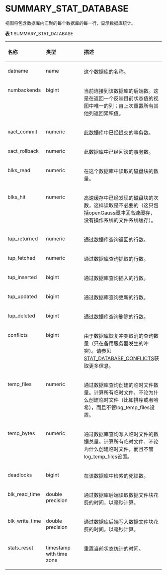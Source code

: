 # SUMMARY\_STAT\_DATABASE<a name="ZH-CN_TOPIC_0245374699"></a>

视图将包含数据库内汇聚的每个数据库的每一行，显示数据库统计。

**表 1**  SUMMARY\_STAT\_DATABASE

<a name="zh-cn_topic_0237122595_table15180120145411"></a>
<table><thead align="left"><tr id="zh-cn_topic_0237122595_row9380102549"><th class="cellrowborder" valign="top" width="18.921892189218923%" id="mcps1.2.4.1.1"><p id="zh-cn_topic_0237122595_p1238010018540"><a name="zh-cn_topic_0237122595_p1238010018540"></a><a name="zh-cn_topic_0237122595_p1238010018540"></a><strong id="zh-cn_topic_0237122595_b93801055412"><a name="zh-cn_topic_0237122595_b93801055412"></a><a name="zh-cn_topic_0237122595_b93801055412"></a>名称</strong></p>
</th>
<th class="cellrowborder" valign="top" width="27.602760276027606%" id="mcps1.2.4.1.2"><p id="zh-cn_topic_0237122595_p538014014544"><a name="zh-cn_topic_0237122595_p538014014544"></a><a name="zh-cn_topic_0237122595_p538014014544"></a><strong id="zh-cn_topic_0237122595_b12380120145419"><a name="zh-cn_topic_0237122595_b12380120145419"></a><a name="zh-cn_topic_0237122595_b12380120145419"></a>类型</strong></p>
</th>
<th class="cellrowborder" valign="top" width="53.47534753475347%" id="mcps1.2.4.1.3"><p id="zh-cn_topic_0237122595_p1038090195412"><a name="zh-cn_topic_0237122595_p1038090195412"></a><a name="zh-cn_topic_0237122595_p1038090195412"></a><strong id="zh-cn_topic_0237122595_b1338070155420"><a name="zh-cn_topic_0237122595_b1338070155420"></a><a name="zh-cn_topic_0237122595_b1338070155420"></a>描述</strong></p>
</th>
</tr>
</thead>
<tbody><tr id="zh-cn_topic_0237122595_row03804017544"><td class="cellrowborder" valign="top" width="18.921892189218923%" headers="mcps1.2.4.1.1 "><p id="zh-cn_topic_0237122595_p238114018542"><a name="zh-cn_topic_0237122595_p238114018542"></a><a name="zh-cn_topic_0237122595_p238114018542"></a>datname</p>
</td>
<td class="cellrowborder" valign="top" width="27.602760276027606%" headers="mcps1.2.4.1.2 "><p id="zh-cn_topic_0237122595_p16381120175412"><a name="zh-cn_topic_0237122595_p16381120175412"></a><a name="zh-cn_topic_0237122595_p16381120175412"></a>name</p>
</td>
<td class="cellrowborder" valign="top" width="53.47534753475347%" headers="mcps1.2.4.1.3 "><p id="zh-cn_topic_0237122595_p143814095420"><a name="zh-cn_topic_0237122595_p143814095420"></a><a name="zh-cn_topic_0237122595_p143814095420"></a>这个数据库的名称。</p>
</td>
</tr>
<tr id="zh-cn_topic_0237122595_row203817011541"><td class="cellrowborder" valign="top" width="18.921892189218923%" headers="mcps1.2.4.1.1 "><p id="zh-cn_topic_0237122595_p1538112015547"><a name="zh-cn_topic_0237122595_p1538112015547"></a><a name="zh-cn_topic_0237122595_p1538112015547"></a>numbackends</p>
</td>
<td class="cellrowborder" valign="top" width="27.602760276027606%" headers="mcps1.2.4.1.2 "><p id="zh-cn_topic_0237122595_p038118015418"><a name="zh-cn_topic_0237122595_p038118015418"></a><a name="zh-cn_topic_0237122595_p038118015418"></a>bigint</p>
</td>
<td class="cellrowborder" valign="top" width="53.47534753475347%" headers="mcps1.2.4.1.3 "><p id="zh-cn_topic_0237122595_p638113014542"><a name="zh-cn_topic_0237122595_p638113014542"></a><a name="zh-cn_topic_0237122595_p638113014542"></a>当前连接到该数据库的后端数。这是在返回一个反映目前状态值的视图中唯一的列；自上次重置所有其他列返回累积值。</p>
</td>
</tr>
<tr id="zh-cn_topic_0237122595_row23819075418"><td class="cellrowborder" valign="top" width="18.921892189218923%" headers="mcps1.2.4.1.1 "><p id="zh-cn_topic_0237122595_p17381140135420"><a name="zh-cn_topic_0237122595_p17381140135420"></a><a name="zh-cn_topic_0237122595_p17381140135420"></a>xact_commit</p>
</td>
<td class="cellrowborder" valign="top" width="27.602760276027606%" headers="mcps1.2.4.1.2 "><p id="zh-cn_topic_0237122595_p93821603543"><a name="zh-cn_topic_0237122595_p93821603543"></a><a name="zh-cn_topic_0237122595_p93821603543"></a>numeric</p>
</td>
<td class="cellrowborder" valign="top" width="53.47534753475347%" headers="mcps1.2.4.1.3 "><p id="zh-cn_topic_0237122595_p1838217075419"><a name="zh-cn_topic_0237122595_p1838217075419"></a><a name="zh-cn_topic_0237122595_p1838217075419"></a>此数据库中已经提交的事务数。</p>
</td>
</tr>
<tr id="zh-cn_topic_0237122595_row33821002540"><td class="cellrowborder" valign="top" width="18.921892189218923%" headers="mcps1.2.4.1.1 "><p id="zh-cn_topic_0237122595_p1382100135414"><a name="zh-cn_topic_0237122595_p1382100135414"></a><a name="zh-cn_topic_0237122595_p1382100135414"></a>xact_rollback</p>
</td>
<td class="cellrowborder" valign="top" width="27.602760276027606%" headers="mcps1.2.4.1.2 "><p id="zh-cn_topic_0237122595_p63828065410"><a name="zh-cn_topic_0237122595_p63828065410"></a><a name="zh-cn_topic_0237122595_p63828065410"></a>numeric</p>
</td>
<td class="cellrowborder" valign="top" width="53.47534753475347%" headers="mcps1.2.4.1.3 "><p id="zh-cn_topic_0237122595_p153821307541"><a name="zh-cn_topic_0237122595_p153821307541"></a><a name="zh-cn_topic_0237122595_p153821307541"></a>此数据库中已经回滚的事务数。</p>
</td>
</tr>
<tr id="zh-cn_topic_0237122595_row6382607549"><td class="cellrowborder" valign="top" width="18.921892189218923%" headers="mcps1.2.4.1.1 "><p id="zh-cn_topic_0237122595_p038212015541"><a name="zh-cn_topic_0237122595_p038212015541"></a><a name="zh-cn_topic_0237122595_p038212015541"></a>blks_read</p>
</td>
<td class="cellrowborder" valign="top" width="27.602760276027606%" headers="mcps1.2.4.1.2 "><p id="zh-cn_topic_0237122595_p14382603540"><a name="zh-cn_topic_0237122595_p14382603540"></a><a name="zh-cn_topic_0237122595_p14382603540"></a>numeric</p>
</td>
<td class="cellrowborder" valign="top" width="53.47534753475347%" headers="mcps1.2.4.1.3 "><p id="zh-cn_topic_0237122595_p183821604544"><a name="zh-cn_topic_0237122595_p183821604544"></a><a name="zh-cn_topic_0237122595_p183821604544"></a>在这个数据库中读取的磁盘块的数量。</p>
</td>
</tr>
<tr id="zh-cn_topic_0237122595_row238216020547"><td class="cellrowborder" valign="top" width="18.921892189218923%" headers="mcps1.2.4.1.1 "><p id="zh-cn_topic_0237122595_p183833014545"><a name="zh-cn_topic_0237122595_p183833014545"></a><a name="zh-cn_topic_0237122595_p183833014545"></a>blks_hit</p>
</td>
<td class="cellrowborder" valign="top" width="27.602760276027606%" headers="mcps1.2.4.1.2 "><p id="zh-cn_topic_0237122595_p738390125411"><a name="zh-cn_topic_0237122595_p738390125411"></a><a name="zh-cn_topic_0237122595_p738390125411"></a>numeric</p>
</td>
<td class="cellrowborder" valign="top" width="53.47534753475347%" headers="mcps1.2.4.1.3 "><p id="zh-cn_topic_0237122595_p113834017549"><a name="zh-cn_topic_0237122595_p113834017549"></a><a name="zh-cn_topic_0237122595_p113834017549"></a>高速缓存中已经发现的磁盘块的次数，这样读取是不必要的（这只包括openGauss缓冲区高速缓存，没有操作系统的文件系统缓存）。</p>
</td>
</tr>
<tr id="zh-cn_topic_0237122595_row1238318025415"><td class="cellrowborder" valign="top" width="18.921892189218923%" headers="mcps1.2.4.1.1 "><p id="zh-cn_topic_0237122595_p11383140125411"><a name="zh-cn_topic_0237122595_p11383140125411"></a><a name="zh-cn_topic_0237122595_p11383140125411"></a>tup_returned</p>
</td>
<td class="cellrowborder" valign="top" width="27.602760276027606%" headers="mcps1.2.4.1.2 "><p id="zh-cn_topic_0237122595_p19383190135419"><a name="zh-cn_topic_0237122595_p19383190135419"></a><a name="zh-cn_topic_0237122595_p19383190135419"></a>numeric</p>
</td>
<td class="cellrowborder" valign="top" width="53.47534753475347%" headers="mcps1.2.4.1.3 "><p id="zh-cn_topic_0237122595_p19383100115411"><a name="zh-cn_topic_0237122595_p19383100115411"></a><a name="zh-cn_topic_0237122595_p19383100115411"></a>通过数据库查询返回的行数。</p>
</td>
</tr>
<tr id="zh-cn_topic_0237122595_row13383170115414"><td class="cellrowborder" valign="top" width="18.921892189218923%" headers="mcps1.2.4.1.1 "><p id="zh-cn_topic_0237122595_p938313075411"><a name="zh-cn_topic_0237122595_p938313075411"></a><a name="zh-cn_topic_0237122595_p938313075411"></a>tup_fetched</p>
</td>
<td class="cellrowborder" valign="top" width="27.602760276027606%" headers="mcps1.2.4.1.2 "><p id="zh-cn_topic_0237122595_p113837015412"><a name="zh-cn_topic_0237122595_p113837015412"></a><a name="zh-cn_topic_0237122595_p113837015412"></a>numeric</p>
</td>
<td class="cellrowborder" valign="top" width="53.47534753475347%" headers="mcps1.2.4.1.3 "><p id="zh-cn_topic_0237122595_p638317045416"><a name="zh-cn_topic_0237122595_p638317045416"></a><a name="zh-cn_topic_0237122595_p638317045416"></a>通过数据库查询抓取的行数。</p>
</td>
</tr>
<tr id="zh-cn_topic_0237122595_row3384170135414"><td class="cellrowborder" valign="top" width="18.921892189218923%" headers="mcps1.2.4.1.1 "><p id="zh-cn_topic_0237122595_p9384170155419"><a name="zh-cn_topic_0237122595_p9384170155419"></a><a name="zh-cn_topic_0237122595_p9384170155419"></a>tup_inserted</p>
</td>
<td class="cellrowborder" valign="top" width="27.602760276027606%" headers="mcps1.2.4.1.2 "><p id="zh-cn_topic_0237122595_p1538419095419"><a name="zh-cn_topic_0237122595_p1538419095419"></a><a name="zh-cn_topic_0237122595_p1538419095419"></a>bigint</p>
</td>
<td class="cellrowborder" valign="top" width="53.47534753475347%" headers="mcps1.2.4.1.3 "><p id="zh-cn_topic_0237122595_p1138416017549"><a name="zh-cn_topic_0237122595_p1138416017549"></a><a name="zh-cn_topic_0237122595_p1138416017549"></a>通过数据库查询插入的行数。</p>
</td>
</tr>
<tr id="zh-cn_topic_0237122595_row16384160195416"><td class="cellrowborder" valign="top" width="18.921892189218923%" headers="mcps1.2.4.1.1 "><p id="zh-cn_topic_0237122595_p173840075413"><a name="zh-cn_topic_0237122595_p173840075413"></a><a name="zh-cn_topic_0237122595_p173840075413"></a>tup_updated</p>
</td>
<td class="cellrowborder" valign="top" width="27.602760276027606%" headers="mcps1.2.4.1.2 "><p id="zh-cn_topic_0237122595_p43843011548"><a name="zh-cn_topic_0237122595_p43843011548"></a><a name="zh-cn_topic_0237122595_p43843011548"></a>bigint</p>
</td>
<td class="cellrowborder" valign="top" width="53.47534753475347%" headers="mcps1.2.4.1.3 "><p id="zh-cn_topic_0237122595_p1438411011547"><a name="zh-cn_topic_0237122595_p1438411011547"></a><a name="zh-cn_topic_0237122595_p1438411011547"></a>通过数据库查询更新的行数。</p>
</td>
</tr>
<tr id="zh-cn_topic_0237122595_row193845013546"><td class="cellrowborder" valign="top" width="18.921892189218923%" headers="mcps1.2.4.1.1 "><p id="zh-cn_topic_0237122595_p938412035414"><a name="zh-cn_topic_0237122595_p938412035414"></a><a name="zh-cn_topic_0237122595_p938412035414"></a>tup_deleted</p>
</td>
<td class="cellrowborder" valign="top" width="27.602760276027606%" headers="mcps1.2.4.1.2 "><p id="zh-cn_topic_0237122595_p103845017546"><a name="zh-cn_topic_0237122595_p103845017546"></a><a name="zh-cn_topic_0237122595_p103845017546"></a>bigint</p>
</td>
<td class="cellrowborder" valign="top" width="53.47534753475347%" headers="mcps1.2.4.1.3 "><p id="zh-cn_topic_0237122595_p17385100145414"><a name="zh-cn_topic_0237122595_p17385100145414"></a><a name="zh-cn_topic_0237122595_p17385100145414"></a>通过数据库查询删除的行数。</p>
</td>
</tr>
<tr id="zh-cn_topic_0237122595_row83851601549"><td class="cellrowborder" valign="top" width="18.921892189218923%" headers="mcps1.2.4.1.1 "><p id="zh-cn_topic_0237122595_p12385104548"><a name="zh-cn_topic_0237122595_p12385104548"></a><a name="zh-cn_topic_0237122595_p12385104548"></a>conflicts</p>
</td>
<td class="cellrowborder" valign="top" width="27.602760276027606%" headers="mcps1.2.4.1.2 "><p id="zh-cn_topic_0237122595_p163851207541"><a name="zh-cn_topic_0237122595_p163851207541"></a><a name="zh-cn_topic_0237122595_p163851207541"></a>bigint</p>
</td>
<td class="cellrowborder" valign="top" width="53.47534753475347%" headers="mcps1.2.4.1.3 "><p id="zh-cn_topic_0237122595_p53851903545"><a name="zh-cn_topic_0237122595_p53851903545"></a><a name="zh-cn_topic_0237122595_p53851903545"></a>由于数据库恢复冲突取消的查询数量（只在备用服务器发生的冲突）。请参见<a href="STAT_DATABASE_CONFLICTS.md">STAT_DATABASE_CONFLICTS</a>获取更多信息。</p>
</td>
</tr>
<tr id="zh-cn_topic_0237122595_row14385140165412"><td class="cellrowborder" valign="top" width="18.921892189218923%" headers="mcps1.2.4.1.1 "><p id="zh-cn_topic_0237122595_p1738513095411"><a name="zh-cn_topic_0237122595_p1738513095411"></a><a name="zh-cn_topic_0237122595_p1738513095411"></a>temp_files</p>
</td>
<td class="cellrowborder" valign="top" width="27.602760276027606%" headers="mcps1.2.4.1.2 "><p id="zh-cn_topic_0237122595_p7385402546"><a name="zh-cn_topic_0237122595_p7385402546"></a><a name="zh-cn_topic_0237122595_p7385402546"></a>numeric</p>
</td>
<td class="cellrowborder" valign="top" width="53.47534753475347%" headers="mcps1.2.4.1.3 "><p id="zh-cn_topic_0237122595_p18385180145413"><a name="zh-cn_topic_0237122595_p18385180145413"></a><a name="zh-cn_topic_0237122595_p18385180145413"></a>通过数据库查询创建的临时文件数量。计算所有临时文件，不论为什么创建临时文件（比如排序或者哈希），而且不管log_temp_files设置。</p>
</td>
</tr>
<tr id="zh-cn_topic_0237122595_row138610065411"><td class="cellrowborder" valign="top" width="18.921892189218923%" headers="mcps1.2.4.1.1 "><p id="zh-cn_topic_0237122595_p23866012543"><a name="zh-cn_topic_0237122595_p23866012543"></a><a name="zh-cn_topic_0237122595_p23866012543"></a>temp_bytes</p>
</td>
<td class="cellrowborder" valign="top" width="27.602760276027606%" headers="mcps1.2.4.1.2 "><p id="zh-cn_topic_0237122595_p163863075411"><a name="zh-cn_topic_0237122595_p163863075411"></a><a name="zh-cn_topic_0237122595_p163863075411"></a>numeric</p>
</td>
<td class="cellrowborder" valign="top" width="53.47534753475347%" headers="mcps1.2.4.1.3 "><p id="zh-cn_topic_0237122595_p638670155417"><a name="zh-cn_topic_0237122595_p638670155417"></a><a name="zh-cn_topic_0237122595_p638670155417"></a>通过数据库查询写入临时文件的数据总量。计算所有临时文件，不论为什么创建临时文件，而且不管log_temp_files设置。</p>
</td>
</tr>
<tr id="zh-cn_topic_0237122595_row1538618055418"><td class="cellrowborder" valign="top" width="18.921892189218923%" headers="mcps1.2.4.1.1 "><p id="zh-cn_topic_0237122595_p23868010542"><a name="zh-cn_topic_0237122595_p23868010542"></a><a name="zh-cn_topic_0237122595_p23868010542"></a>deadlocks</p>
</td>
<td class="cellrowborder" valign="top" width="27.602760276027606%" headers="mcps1.2.4.1.2 "><p id="zh-cn_topic_0237122595_p638610105415"><a name="zh-cn_topic_0237122595_p638610105415"></a><a name="zh-cn_topic_0237122595_p638610105415"></a>bigint</p>
</td>
<td class="cellrowborder" valign="top" width="53.47534753475347%" headers="mcps1.2.4.1.3 "><p id="zh-cn_topic_0237122595_p138612017542"><a name="zh-cn_topic_0237122595_p138612017542"></a><a name="zh-cn_topic_0237122595_p138612017542"></a>在该数据库中检索的死锁数。</p>
</td>
</tr>
<tr id="zh-cn_topic_0237122595_row53861500546"><td class="cellrowborder" valign="top" width="18.921892189218923%" headers="mcps1.2.4.1.1 "><p id="zh-cn_topic_0237122595_p53861201549"><a name="zh-cn_topic_0237122595_p53861201549"></a><a name="zh-cn_topic_0237122595_p53861201549"></a>blk_read_time</p>
</td>
<td class="cellrowborder" valign="top" width="27.602760276027606%" headers="mcps1.2.4.1.2 "><p id="zh-cn_topic_0237122595_p183864075412"><a name="zh-cn_topic_0237122595_p183864075412"></a><a name="zh-cn_topic_0237122595_p183864075412"></a>double precision</p>
</td>
<td class="cellrowborder" valign="top" width="53.47534753475347%" headers="mcps1.2.4.1.3 "><p id="zh-cn_topic_0237122595_p13878015412"><a name="zh-cn_topic_0237122595_p13878015412"></a><a name="zh-cn_topic_0237122595_p13878015412"></a>通过数据库后端读取数据文件块花费的时间，以毫秒计算。</p>
</td>
</tr>
<tr id="zh-cn_topic_0237122595_row538790155417"><td class="cellrowborder" valign="top" width="18.921892189218923%" headers="mcps1.2.4.1.1 "><p id="zh-cn_topic_0237122595_p10387160105410"><a name="zh-cn_topic_0237122595_p10387160105410"></a><a name="zh-cn_topic_0237122595_p10387160105410"></a>blk_write_time</p>
</td>
<td class="cellrowborder" valign="top" width="27.602760276027606%" headers="mcps1.2.4.1.2 "><p id="zh-cn_topic_0237122595_p738760125420"><a name="zh-cn_topic_0237122595_p738760125420"></a><a name="zh-cn_topic_0237122595_p738760125420"></a>double precision</p>
</td>
<td class="cellrowborder" valign="top" width="53.47534753475347%" headers="mcps1.2.4.1.3 "><p id="zh-cn_topic_0237122595_p143874016547"><a name="zh-cn_topic_0237122595_p143874016547"></a><a name="zh-cn_topic_0237122595_p143874016547"></a>通过数据库后端写入数据文件块花费的时间，以毫秒计算。</p>
</td>
</tr>
<tr id="zh-cn_topic_0237122595_row5387004547"><td class="cellrowborder" valign="top" width="18.921892189218923%" headers="mcps1.2.4.1.1 "><p id="zh-cn_topic_0237122595_p838719014549"><a name="zh-cn_topic_0237122595_p838719014549"></a><a name="zh-cn_topic_0237122595_p838719014549"></a>stats_reset</p>
</td>
<td class="cellrowborder" valign="top" width="27.602760276027606%" headers="mcps1.2.4.1.2 "><p id="zh-cn_topic_0237122595_p18387100155411"><a name="zh-cn_topic_0237122595_p18387100155411"></a><a name="zh-cn_topic_0237122595_p18387100155411"></a>timestamp with time zone</p>
</td>
<td class="cellrowborder" valign="top" width="53.47534753475347%" headers="mcps1.2.4.1.3 "><p id="zh-cn_topic_0237122595_p11387190115411"><a name="zh-cn_topic_0237122595_p11387190115411"></a><a name="zh-cn_topic_0237122595_p11387190115411"></a>重置当前状态统计的时间。</p>
</td>
</tr>
</tbody>
</table>

